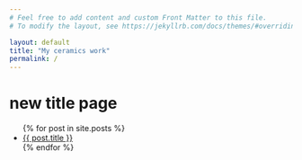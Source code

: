 ```yaml
---
# Feel free to add content and custom Front Matter to this file.
# To modify the layout, see https://jekyllrb.com/docs/themes/#overriding-theme-defaults

layout: default
title: "My ceramics work"
permalink: /
---
```


# new title page

<ul>
    {% for post in site.posts %}
        <li>
            <a href="{{site.baseurl}}{{ post.url }}">{{ post.title }}</a>
        </li>
    {% endfor %}
</ul>
